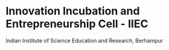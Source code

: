 # Innovation Incubation and Entrepreneurship Cell - IIEC
Indian Institute of Science Education and Research, Berhampur
